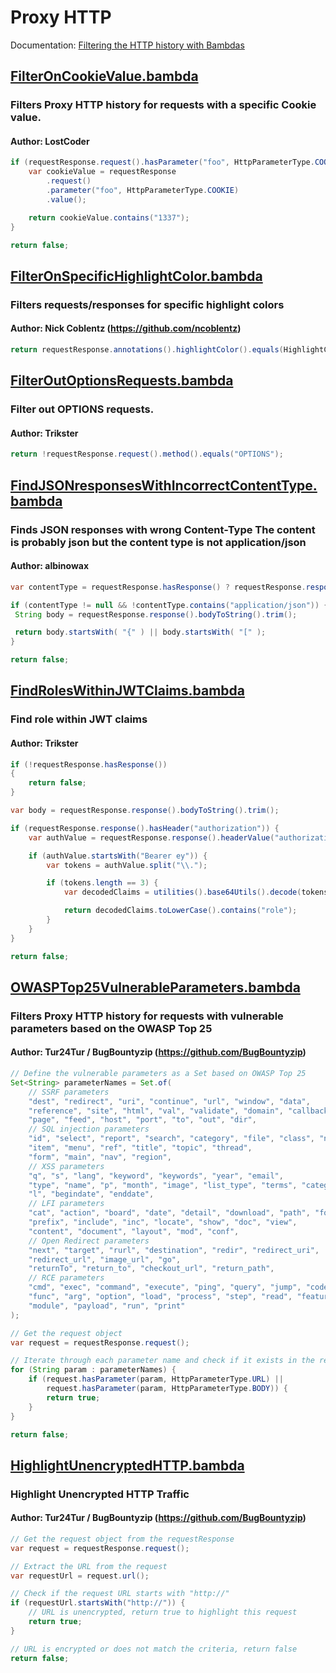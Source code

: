 <!--
*** AUTO-GENERATED FILE ***
This file is auto-generated by BambdaChecker.
Please do not manually edit this file, or include any changes to this file in pull requests.
-->
# Proxy HTTP
Documentation: [Filtering the HTTP history with Bambdas](https://portswigger.net/burp/documentation/desktop/tools/proxy/http-history/bambdas)
## [FilterOnCookieValue.bambda](https://github.com/PortSwigger/bambdas/blob/main/Proxy/HTTP/FilterOnCookieValue.bambda)
### Filters Proxy HTTP history for requests with a specific Cookie value.
#### Author: LostCoder
```java
if (requestResponse.request().hasParameter("foo", HttpParameterType.COOKIE)) {
	var cookieValue = requestResponse
		.request()
		.parameter("foo", HttpParameterType.COOKIE)
		.value();

	return cookieValue.contains("1337");
}

return false;

```
## [FilterOnSpecificHighlightColor.bambda](https://github.com/PortSwigger/bambdas/blob/main/Proxy/HTTP/FilterOnSpecificHighlightColor.bambda)
### Filters requests/responses for specific highlight colors
#### Author: Nick Coblentz (https://github.com/ncoblentz)
```java
return requestResponse.annotations().highlightColor().equals(HighlightColor.CYAN);

```
## [FilterOutOptionsRequests.bambda](https://github.com/PortSwigger/bambdas/blob/main/Proxy/HTTP/FilterOutOptionsRequests.bambda)
### Filter out OPTIONS requests.
#### Author: Trikster
```java
return !requestResponse.request().method().equals("OPTIONS");

```
## [FindJSONresponsesWithIncorrectContentType.bambda](https://github.com/PortSwigger/bambdas/blob/main/Proxy/HTTP/FindJSONresponsesWithIncorrectContentType.bambda)
### Finds JSON responses with wrong Content-Type  The content is probably json but the content type is not application/json
#### Author: albinowax
```java
var contentType = requestResponse.hasResponse() ? requestResponse.response().headerValue("Content-Type") : null;

if (contentType != null && !contentType.contains("application/json")) {
 String body = requestResponse.response().bodyToString().trim();

 return body.startsWith( "{" ) || body.startsWith( "[" );
}

return false;

```
## [FindRolesWithinJWTClaims.bambda](https://github.com/PortSwigger/bambdas/blob/main/Proxy/HTTP/FindRolesWithinJWTClaims.bambda)
### Find role within JWT claims
#### Author: Trikster
```java
if (!requestResponse.hasResponse())
{
    return false;
}

var body = requestResponse.response().bodyToString().trim();

if (requestResponse.response().hasHeader("authorization")) {
    var authValue = requestResponse.response().headerValue("authorization");

    if (authValue.startsWith("Bearer ey")) {
        var tokens = authValue.split("\\.");

        if (tokens.length == 3) {
            var decodedClaims = utilities().base64Utils().decode(tokens[1], Base64DecodingOptions.URL).toString();

            return decodedClaims.toLowerCase().contains("role");
        }
    }
}

return false;

```
## [OWASPTop25VulnerableParameters.bambda](https://github.com/PortSwigger/bambdas/blob/main/Proxy/HTTP/OWASPTop25VulnerableParameters.bambda)
### Filters Proxy HTTP history for requests with vulnerable parameters based on the OWASP Top 25
#### Author: Tur24Tur / BugBountyzip (https://github.com/BugBountyzip)
```java
// Define the vulnerable parameters as a Set based on OWASP Top 25
Set<String> parameterNames = Set.of(
    // SSRF parameters
    "dest", "redirect", "uri", "continue", "url", "window", "data",
    "reference", "site", "html", "val", "validate", "domain", "callback", "return",
    "page", "feed", "host", "port", "to", "out", "dir",
    // SQL injection parameters
    "id", "select", "report", "search", "category", "file", "class", "news",
    "item", "menu", "ref", "title", "topic", "thread",
    "form", "main", "nav", "region",
    // XSS parameters
    "q", "s", "lang", "keyword", "keywords", "year", "email",
    "type", "name", "p", "month", "image", "list_type", "terms", "categoryid", "key",
    "l", "begindate", "enddate",
    // LFI parameters
    "cat", "action", "board", "date", "detail", "download", "path", "folder",
    "prefix", "include", "inc", "locate", "show", "doc", "view",
    "content", "document", "layout", "mod", "conf",
    // Open Redirect parameters
    "next", "target", "rurl", "destination", "redir", "redirect_uri",
    "redirect_url", "image_url", "go",
    "returnTo", "return_to", "checkout_url", "return_path",
    // RCE parameters
    "cmd", "exec", "command", "execute", "ping", "query", "jump", "code", "reg", "do",
    "func", "arg", "option", "load", "process", "step", "read", "feature", "exe",
    "module", "payload", "run", "print"
);

// Get the request object
var request = requestResponse.request();

// Iterate through each parameter name and check if it exists in the request URL or body
for (String param : parameterNames) {
    if (request.hasParameter(param, HttpParameterType.URL) ||
        request.hasParameter(param, HttpParameterType.BODY)) {
        return true;
    }
}

return false;

```
## [HighlightUnencryptedHTTP.bambda](https://github.com/PortSwigger/bambdas/blob/main/Proxy/HTTP/OWASPTop25VulnerableParameters.bambda](https://github.com/BugBountyzip/bambdas_updates/blob/main/Proxy/HTTP/HighlightUnencryptedHTTP.bambda))
### Highlight Unencrypted HTTP Traffic
#### Author: Tur24Tur / BugBountyzip (https://github.com/BugBountyzip)
```java
// Get the request object from the requestResponse
var request = requestResponse.request();

// Extract the URL from the request
var requestUrl = request.url();

// Check if the request URL starts with "http://"
if (requestUrl.startsWith("http://")) {
    // URL is unencrypted, return true to highlight this request
    return true;
}

// URL is encrypted or does not match the criteria, return false
return false;

```
